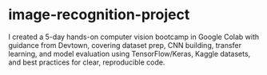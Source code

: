 # image-recognition-project
I created a 5-day hands-on computer vision bootcamp in Google Colab with guidance from Devtown, covering dataset prep, CNN building, transfer learning, and model evaluation using TensorFlow/Keras, Kaggle datasets, and best practices for clear, reproducible code.
